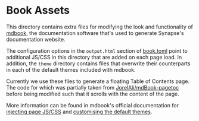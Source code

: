 # Book Assets

This directory contains extra files for modifying the look and functionality of 
[mdbook](https://github.com/rust-lang/mdBook), the documentation software that's
used to generate Synapse's documentation website.

The configuration options in the `output.html` section of [book.toml](../../book.toml)
point to additional JS/CSS in this directory that are added on each page load. In
addition, the `theme` directory contains files that overwrite their counterparts in
each of the default themes included with mdbook.

Currently we use these files to generate
a floating Table of Contents page. The code for which was partially taken from
[JorelAli/mdBook-pagetoc](https://github.com/JorelAli/mdBook-pagetoc/)
before being modified such that it scrolls with the content of the page.

More information can be found in mdbook's official documentation for
[injecting page JS/CSS](https://rust-lang.github.io/mdBook/format/config.html)
and
[customising the default themes](https://rust-lang.github.io/mdBook/format/theme/index.html).